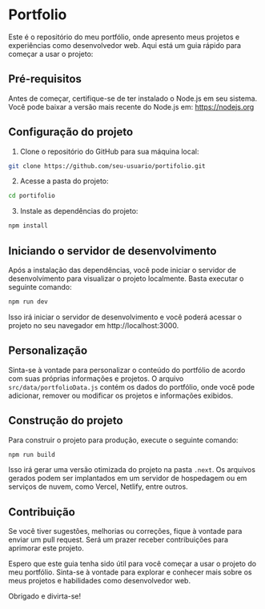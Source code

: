 # Portfolio

Este é o repositório do meu portfólio, onde apresento meus projetos e experiências como desenvolvedor web. Aqui está um guia rápido para começar a usar o projeto:

## Pré-requisitos

Antes de começar, certifique-se de ter instalado o Node.js em seu sistema. Você pode baixar a versão mais recente do Node.js em: https://nodejs.org

## Configuração do projeto

1. Clone o repositório do GitHub para sua máquina local:

```bash
git clone https://github.com/seu-usuario/portifolio.git
```

2. Acesse a pasta do projeto:

```bash
cd portifolio
```

3. Instale as dependências do projeto:

```bash
npm install
```

## Iniciando o servidor de desenvolvimento

Após a instalação das dependências, você pode iniciar o servidor de desenvolvimento para visualizar o projeto localmente. Basta executar o seguinte comando:

```bash
npm run dev
```

Isso irá iniciar o servidor de desenvolvimento e você poderá acessar o projeto no seu navegador em http://localhost:3000.

## Personalização

Sinta-se à vontade para personalizar o conteúdo do portfólio de acordo com suas próprias informações e projetos. O arquivo `src/data/portfolioData.js` contém os dados do portfólio, onde você pode adicionar, remover ou modificar os projetos e informações exibidos.

## Construção do projeto

Para construir o projeto para produção, execute o seguinte comando:

```bash
npm run build
```

Isso irá gerar uma versão otimizada do projeto na pasta `.next`. Os arquivos gerados podem ser implantados em um servidor de hospedagem ou em serviços de nuvem, como Vercel, Netlify, entre outros.

## Contribuição

Se você tiver sugestões, melhorias ou correções, fique à vontade para enviar um pull request. Será um prazer receber contribuições para aprimorar este projeto.

Espero que este guia tenha sido útil para você começar a usar o projeto do meu portfólio. Sinta-se à vontade para explorar e conhecer mais sobre os meus projetos e habilidades como desenvolvedor web.

Obrigado e divirta-se!
